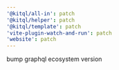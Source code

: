 ```yaml
---
'@kitql/all-in': patch
'@kitql/helper': patch
'@kitql/template': patch
'vite-plugin-watch-and-run': patch
'website': patch
---
```


bump graphql ecosystem version
